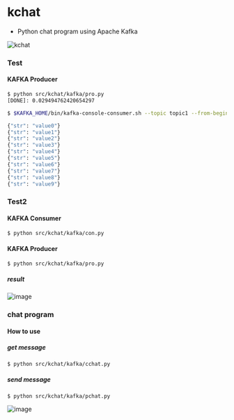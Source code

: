 # kchat
- Python chat program using Apache Kafka

![kchat](https://encrypted-tbn0.gstatic.com/images?q=tbn:ANd9GcSXU0lEqTt92-OvzuYaFMV5za5weXUKnaB26Q&s) 

### Test
#### KAFKA Producer
```bash
$ python src/kchat/kafka/pro.py
[DONE]: 0.029494762420654297
```

```bash
$ $KAFKA_HOME/bin/kafka-console-consumer.sh --topic topic1 --from-beginning --bootstrap-server localhost:9092

{"str": "value0"}
{"str": "value1"}
{"str": "value2"}
{"str": "value3"}
{"str": "value4"}
{"str": "value5"}
{"str": "value6"}
{"str": "value7"}
{"str": "value8"}
{"str": "value9"}
```
### Test2
#### KAFKA Consumer
```bash
$ python src/kchat/kafka/con.py
```
#### KAFKA Producer
```bash
$ python src/kchat/kafka/pro.py
```
##### result
![image](https://github.com/user-attachments/assets/3a5aca68-8f8d-4a19-a045-ddb55bea3220)

### chat program
#### How to use

##### get message
```
$ python src/kchat/kafka/cchat.py
```
##### send message
```
$ python src/kchat/kafka/pchat.py
```
![image](https://github.com/user-attachments/assets/c876277a-c90f-4f95-8d77-1dbc6a011d08)





